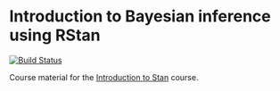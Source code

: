 # Introduction to Bayesian inference using RStan
[![Build Status](https://api.travis-ci.com/jr-packages/jrStan.png?branch=master)](https://travis-ci.com/jr-packages/jrRstan)

Course material for the [Introduction to Stan](www.jumpingrivers.com) course. 
